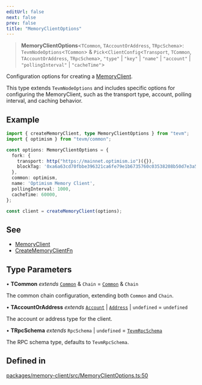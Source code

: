 ```yaml
---
editUrl: false
next: false
prev: false
title: "MemoryClientOptions"
---
```


> **MemoryClientOptions**\<`TCommon`, `TAccountOrAddress`, `TRpcSchema`\>: `TevmNodeOptions`\<`TCommon`\> & `Pick`\<`ClientConfig`\<`Transport`, `TCommon`, `TAccountOrAddress`, `TRpcSchema`\>, `"type"` \| `"key"` \| `"name"` \| `"account"` \| `"pollingInterval"` \| `"cacheTime"`\>

Configuration options for creating a [MemoryClient](../../../../../../../reference/tevm/memory-client/type-aliases/memoryclient).

This type extends `TevmNodeOptions` and includes specific options for configuring the MemoryClient,
such as the transport type, account, polling interval, and caching behavior.

## Example

```typescript
import { createMemoryClient, type MemoryClientOptions } from "tevm";
import { optimism } from "tevm/common";

const options: MemoryClientOptions = {
  fork: {
    transport: http("https://mainnet.optimism.io")({}),
    blockTag: '0xa6a63cd70fbbe396321ca6fe79e1b6735760c03538208b50d7e3a5dac5226435',
  },
  common: optimism,
  name: 'Optimism Memory Client',
  pollingInterval: 1000,
  cacheTime: 60000,
};

const client = createMemoryClient(options);
```

## See

 - [MemoryClient](../../../../../../../reference/tevm/memory-client/type-aliases/memoryclient)
 - [CreateMemoryClientFn](../../../../../../../reference/tevm/memory-client/type-aliases/creatememoryclientfn)

## Type Parameters

• **TCommon** *extends* [`Common`](/reference/tevm/common/type-aliases/common/) & `Chain` = [`Common`](/reference/tevm/common/type-aliases/common/) & `Chain`

The common chain configuration, extending both `Common` and `Chain`.

• **TAccountOrAddress** *extends* [`Account`](/reference/tevm/utils/type-aliases/account/) \| [`Address`](/reference/tevm/utils/type-aliases/address/) \| `undefined` = `undefined`

The account or address type for the client.

• **TRpcSchema** *extends* `RpcSchema` \| `undefined` = [`TevmRpcSchema`](/reference/tevm/memory-client/type-aliases/tevmrpcschema/)

The RPC schema type, defaults to `TevmRpcSchema`.

## Defined in

[packages/memory-client/src/MemoryClientOptions.ts:50](https://github.com/evmts/tevm-monorepo/blob/main/packages/memory-client/src/MemoryClientOptions.ts#L50)
